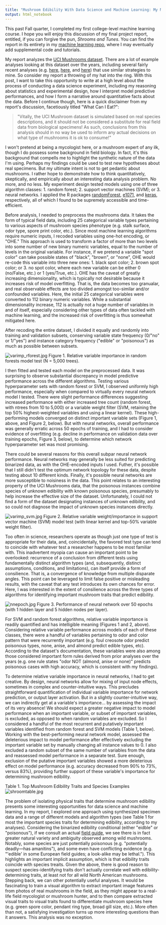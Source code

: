 ```yaml
---
title: "Mushroom Edibility With Data Science and Machine Learning: My ML Final Project"
output: html_notebook
---
```


This past Fall quarter, I completed my first college-level machine learning course. I hope you will enjoy this discussion of my final project report, entitled, if you can forgive the pun, _Shrooms and Tunes_. You can find the report in its entirety in my [machine learning repo](https://github.com/metamaden/machine-learning), where I may eventually add supplemental code and tutorials. 

My report analyzes the [UCI Mushrooms dataset](https://archive.ics.uci.edu/ml/datasets/mushroom). There are a lot of example analyses looking at this dataset over the years, including several fairly recent analyses (e.g. [here](https://rpubs.com/soumya2g/CUNY-Coursework), [here](http://inmachineswetrust.com/posts/mushroom-classification/), and [here](http://rstudio-pubs-static.s3.amazonaws.com/293253_357dc3b3d3de44c8896039a9985674d4.html)) that use similar strategies to mine. So consider my report a throwing of my hat into the ring. With this post, I want to take this opportunity to write at a high level about the process of conducting a data science experiment, including my reasoning about statistics and experimental design, how I interpret model predictive performances, and how I form a narrative around quantitative facts about the data. Before I continue though, here is a quick disclaimer from my report's discussion, facetiously titled "What Can I Eat?":

>"Vitally, the UCI Mushroom dataset is simulated based on real species descriptions, and it should not be considered a substitute for real field data from biological specimens! As such, conclusions from this analysis should in no way be used to inform any actual decisions on what type of mushrooms it is ok to consume!"

I won't pretend at being a mycologist here, or a mushroom expert of any ilk, though I do possess some background in field biology. In fact, it's this background that compells me to highlight the synthetic nature of the data I'm using. Perhaps my findings could be used to test new hypotheses about real specimens. But my ultimate intent is not to get pedantic about mushrooms. I rather hope to demonstrate how to think quantitatively, skeptically, and empirically about an interesting data analysis problem. No more, and no less. 
My experiment design tested models using one of three algorithm classes: 1. random forest; 2. support vector machines (SVM); or 3. neural networks. I applied the R packages [randomForest](https://cran.r-project.org/web/packages/randomForest/index.html), [e1071](https://cran.r-project.org/web/packages/e1071/index.html), and [keras](https://cran.r-project.org/web/packages/keras/index.html), respectively, all of which I found to be supremely accessible and time-efficient.

Before analysis, I needed to preprocess the mushrooms data. It takes the form of typical field data, including 25 categorical variable types pertaining to various aspects of mushroom species phenotype (e.g. stalk surface, odor type, spore print color, etc.). Since most machine learning algorithms require numeric inputs, I recoded variables using one-hot encoding, or "OHE." This approach is used to transform a factor of more than two levels into some number of new binary numeric variables, equal to the number of levels in the original variable. For instance, if we pretend a variable "spot color" can take possible states of "black", "brown", or "none", OHE would re-code this variable into three new ones: 1. black spot color; 2. brown spot color; or 3. no spot color, where each new variable can be either 0 (no/False, etc.) or 1 (yes/True, etc.). OHE has the caveat of greatly increasing dimensionality, which is typically not desirable because it increases risk of model overfitting. That is, the data becomes too granualar, and real observable effects are too divided amongst too-similar and/or confounded variables. Here, the initial 25 categorical variables were converted to 112 binary numeric variables. While a substantial dimensionality increase, 112 is actually not a huge number of variables in and of itself, especially considering other types of data often tackled with machine learning, and the increased risk of overfitting is thus somewhat mitigated here. 

After recoding the entire dataset, I divided it equally and randomly into training and validation subsets, conserving variable state frequency (0/"no" or 1/"yes") and instance category frequency ("edible" or "poisonous") as much as possible between subsets.

![varimp_rforest.jpg](https://raw.githubusercontent.com/metamaden/metamaden.github.io/master/_posts/media/varimp_rforest.jpg) 
Figure 1. Relative variable importance in random forests model test (N = 5,000 trees).

I then fitted and tested each model on the preprocessed data. It was surprising to observe substantial discrepancy in model predictive performance across the different algorithms. Testing various hyperparameter sets with random forest or SVM, I observed uniformly high performance, especially when compared to virtually every neural network model I tested. There were slight performance differences suggesting increased performance with either increased tree count (random forest, with ntrees from 10 to 5,000) or a variable weight filter (SVM, retaining the top 50% highest-weighted variables and using a linear kernel). These high-performing models converged on distinct important variable sets (Figure 1, above, and Figure 2, below). But with neural networks, overall performance was generally erratic across 50 epochs of training, and I had to consider evidence of overfitting (e.g. decline in performance on validation data over training epochs, Figure 3, below), to determine which network hyperparameter set was most promising. 

There could be several reasons for this overall subpar neural network performance. Neural networks may generally be less suited for predicting binarized data, as with the OHE-encoded inputs I used. Futher, it's possible that I still didn't test the optimum network topology for these data, despite testing about 10 different kinds. Finally, it's possible neural networks are more susceptible to noisiness in the data. This point relates to an interesting property of the UCI Mushrooms data, that the poisonous instances combine species of unknown edibility with known poisonous species, presumably to help increase the effective size of the dataset. Unfortunately, I could not find a form of the dataset designating instances of unknown edibility, and so could not diagnose the impact of unknown species instances directly.

![varimp_svm.jpg](https://raw.githubusercontent.com/metamaden/metamaden.github.io/master/_posts/media/varimp_svm.jpg)
Figure 2. Relative variable weight/importance in support vector machine (SVM) model test (with linear kernel and top-50% variable weight filter).

Too often in science, researchers operate as though just one type of test is appropriate for their data, and, coincidentally, the favored test type can tend to coincide with whatever test a researcher happens to be most familiar with. This inadvertent myopia can cause an important point to be overlooked: recurrence of a conclusion from different tests using fundamentally distinct algorithm types (and, subsequently, distinct assumptions, conditions, and limitations), can itself provide a form of consilience. That is, a convergence of knowledge from multiple disparate angles. This point can be leveraged to limit false positive or misleading results, with the caveat that any test introduces its own chances for error. Here, I was interested in the extent of consilience across the three types of algorithms for identifying important mushroom traits that predict edibility.

![nnepoch.jpg](https://raw.githubusercontent.com/metamaden/metamaden.github.io/master/_posts/media/nnepoch.jpg)
Figure 3. Performance of neural network over 50 epochs (with 1 hidden layer and 5 hidden nodes per layer).

For SVM and random forest algorithms, relative variable importance is readily quantified and has intelligible meaning (Figures 1 and 2, above). Considering relative variable performance across models of each of these classes, there were a handful of variables pertaining to odor and color pattern that were recurrently important (e.g. foul creosote odor predict poisonous types, none, anise, and almond predict edible types, etc). According to the dataset's documentation, these variables were also among those considered important form rules derived from prior analyses over the years (e.g. one rule states "odor NOT (almond, anise or none)" predicts poisonous cases with high accuracy, which is consistent with my findings). 

To determine relative variable importance in neural networks, I had to get creative. By design, neural networks allow for mixing of input node effects, sometimes in complex and counter-intuitive ways. This precludes straightforward quantification of individual variable importance for network prediction, or output layer activation. But in a slightly counter-intuitive way, we can indirectly get at a variable's importance... by assessing the impact of its very absence! We should expect a greater negative impact to model performance when an important variable, or subset of important variables, is excluded, as opposed to when random variables are excluded. So I considered a handful of the most recurrent and putatively important variables identified from random forest and SVM models (Table 1, below). Working with the best-performing neural network model, assessed the deleterious impact to model performance after effectively excluding the important variable set by manually changing all instance values to 0. I also excluded a random subset of the same number of variables from the data and reassessed model performance in a separate test. Sure enough, exclusion of the putative important variables showed a more deleterious effect on model performance (e.g. accuracy decreased from 90% to 73%, versus 83%), providing further support of these variable's importance for determining mushroom edibility.

Table 1. Top Mushroom Edibility Traits and Species Examples
![shroomtable.jpg](https://raw.githubusercontent.com/metamaden/metamaden.github.io/master/_posts/media/shroomtable.jpg)


The problem of isolating physical traits that determine mushroom edibility presents some interesting opportunities for data science and machine learning. In my report, I explored one approach using synthesized specimen data and a range of different models and algorithm types (see Table 1 for most the important species traits for determining edibility, according to my analyses). Considering the binarized edibility conditional (either "eidble" or "poisonous"), if we consult an actual [field guide](http://www.svims.ca/council/Lepiot.htm), we see there is in fact greater natural variety and ambiguity observed among wild mushrooms. Notably, some species are just potentially poisonous (e.g. "potentially deadly—has amanitins"), and some even have conflicting evidence (e.g. "'edible' in some European field guides; a look-alike may be lethal."). This highlights an important implicit assumption, which is that edibility traits coincide with species treaits. Given the above, there is good reason to suspect species-identifying traits don't actually correlate well with edibility-determining traits, at least not for all wild North American mushrooms. Stepping back, we can other potentially useful analyses. It would be fascinating to train a visual algorithm to extract important image features from photos of real mushrooms in the field, as they might appear to a real-life field mycologist or mushroom hunter, and to then compare extracted visual traits to visual traits found to differentiate mushroom species here (e.g. green spore color, pendant ring type, broad gill size, etc.). More often than not, a satisfying investigation turns up more interesting questions than it answers. This analysis was no exception.







